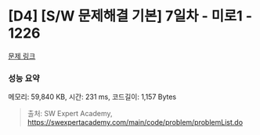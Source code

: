 # [D4] [S/W 문제해결 기본] 7일차 - 미로1 - 1226 

[문제 링크](https://swexpertacademy.com/main/code/problem/problemDetail.do?contestProbId=AV14vXUqAGMCFAYD) 

### 성능 요약

메모리: 59,840 KB, 시간: 231 ms, 코드길이: 1,157 Bytes



> 출처: SW Expert Academy, https://swexpertacademy.com/main/code/problem/problemList.do
